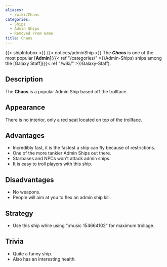 ```yaml
---
aliases:
  - /wiki/Chaos
categories:
  - Ships
  - Admin Ships
  - Removed From Game
title: Chaos
---
```


{{< shipInfobox >}} {{< notices/adminShip >}} The **_Chaos_** is one of the most popular [**Admin**]({{< ref "/categories/" >}}Admin-Ships) ships among the [Galaxy Staff]({{< ref "/wiki/" >}}Galaxy-Staff).

## Description

The **Chaos** is a popular Admin Ship based off the trollface.

## Appearance

There is no interior, only a red seat located on top of the trollface.

## Advantages

- Incredibly fast, it is the fastest a ship can fly because of restrictions.
- One of the more tankier Admin Ships out there.
- Starbases and NPCs won't attack admin ships.
- It is easy to troll players with this ship.

## Disadvantages

- No weapons.
- People will aim at you to flex an admin ship kill.

## Strategy

- Use this ship while using ":music 154664102" for maximum trollage.

## Trivia

- Quite a funny ship.
- Also has an interesting health.
